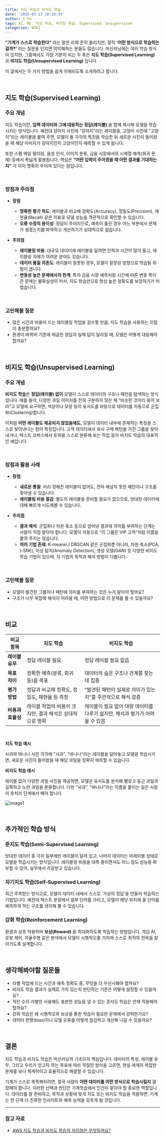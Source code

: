```yaml
---
title: 지도 학습과 비지도 학습
date: '2025-03-17 10:10:34'
author: j-ho
tags: AI, ML, 지도 학습, 비지도 학습, Supervised, Unsupervised
categories: WIKI
---
```


**“기계가 스스로 학습한다”** 라는 말은 이제 흔히 들리지만, 정작 **‘어떤 방식으로 학습하는 걸까?’** 라는 질문을 던지면 막막해하는 분들도 많습니다.
머신러닝에는 여러 학습 방식이 있지만, 그중에서도 가장 기본이 되는 두 축은 **지도 학습(Supervised Learning)** 과 **비지도 학습(Unsupervised Learning)** 입니다.

이 글에서는 두 가지 방법을 쉽게 이해되도록 소개하려고 합니다.

<br >

## 지도 학습(Supervised Learning)

### 주요 개념

지도 학습이란, **입력 데이터와 그에 대응하는 정답(레이블)** 을 함께 제시해 모델을 학습시키는 방식입니다.
예컨대 강아지 사진에 “강아지”라는 레이블을, 고양이 사진에 “고양이”라는 레이블을 붙여 주면, 모델이 둘 각각의 특징을 학습한 뒤 새로운 사진이 들어왔을 때 해당 이미지가 강아지인지 고양이인지 예측할 수 있게 됩니다.

또한 스팸 메일 필터링, 음성 인식, 이미지 분류, 금융 시장에서의 시계열 예측(회귀 문제) 등에서 폭넓게 활용됩니다. 핵심은 **“어떤 입력이 주어졌을 때 어떤 결과를 기대하는지”** 가 이미 명확히 주어져 있다는 점입니다.

<br >

### 장점과 주의점

- **장점**

  - **명확한 평가 척도**: 레이블과 비교해 정확도(Accuracy), 정밀도(Precision), 재현율(Recall) 같은 지표로 모델 성능을 객관적으로 확인할 수 있습니다.
  - **오류 수정의 용이성**: 정답이 주어지므로, 예측이 틀린 경우 어느 부분에서 문제가 생겼는지를 파악하고 개선하기가 상대적으로 쉽습니다.

- **주의점**

  - **레이블링 비용**: 대규모 데이터에 레이블을 달려면 인력과 시간이 많이 들고, 레이블링 자체가 어려운 분야도 있습니다.
  - **데이터 품질 의존도**: 레이블이 잘못된 경우, 모델이 잘못된 방향으로 학습될 위험이 큽니다.
  - **변동성 높은 문제에서의 한계**: 특히 금융 시장 예측처럼 시간에 따른 변동 폭이 큰 문제는 불확실성이 커서, 지도 학습만으로 항상 높은 정확도를 보장하기가 어렵습니다.

<br >

### 고민해볼 질문

- 많은 시간과 비용이 드는 레이블링 작업을 감수할 만큼, 지도 학습을 사용하는 이점이 충분할까요?
- 환경이 바뀌어 기존에 제공한 정답과 실제 답이 달라질 때, 모델은 어떻게 대응해야 할까요?

<br >

## 비지도 학습(Unsupervised Learning)

### 주요 개념

**비지도 학습**은 **정답(레이블) 없이** 모델이 스스로 데이터의 구조나 패턴을 탐색하는 방식입니다.
예를 들어, 다양한 과일 이미지를 전혀 구분하지 않은 채 “비슷한 것끼리 묶어 보라”고 모델에 요구하면, 색상이나 모양 등의 유사도를 바탕으로 데이터를 자동으로 군집화(Clustering)합니다.

이처럼 **어떤 레이블도 제공되지 않았음에도**, 모델이 데이터 내부에 존재하는 특징을 스스로 찾아낸다는 점이 특징입니다.
고객 데이터에서 유사 구매 패턴을 가진 그룹을 찾아내거나, 텍스트 코퍼스에서 토픽을 스스로 분류해 보는 작업 등이 비지도 학습의 대표적인 예입니다.

<br >

### 장점과 활용 사례

- **장점**:

  - **새로운 통찰**: 미리 정해진 레이블이 없어도, 전혀 예상치 못한 패턴이나 구조를 찾아낼 수 있습니다.
  - **레이블링 비용 절감**: 별도의 레이블을 준비할 필요가 없으므로, 방대한 데이터에 대해 빠르게 시도해볼 수 있습니다.

- **주의점**:

  - **결과 해석**: 군집화나 차원 축소 등으로 얻어낸 결과에 의미를 부여하는 단계는 사람이 직접 맡아야 합니다. 모델이 자동으로 “이 그룹은 VIP 고객”처럼 이름을 붙여 주지는 않습니다.
  - **여러 기법 존재**: K-means나 DBSCAN 같은 군집화뿐 아니라, 차원 축소(PCA, t-SNE), 이상 탐지(Anomaly Detection), 생성 모델(GAN) 등 다양한 비지도 학습 기법이 있으며, 각 기법의 목적과 해석 방법이 다릅니다.

<br >

### 고민해볼 질문

- 모델이 발견한 그룹이나 패턴에 의미를 부여하는 것은 누가 맡아야 할까요?
- 구조가 너무 복잡해 해석이 어려울 때, 어떤 방법으로 이 문제를 풀 수 있을까요?

<br >

## 비교

| 비교 항목         | 지도 학습                                                | 비지도 학습                                                                  |
| ----------------- | -------------------------------------------------------- | ---------------------------------------------------------------------------- |
| **레이블 유무**   | 정답 레이블 필요                                         | 정답 레이블 필요 없음                                                        |
| **목표 차이**     | 정확한 예측(분류, 회귀 등)을 목표                        | 데이터의 숨은 구조나 관계를 찾는 데 집중                                     |
| **평가 방법**     | 정답과 비교해 정확도, 정밀도, 재현율 등 측정             | "발견된 패턴이 실제로 의미가 있는지"를 주관적으로 해석.검증                  |
| **비용과 효율성** | 레이블 작업의 비용이 크지만, 결과 해석은 상대적으로 명확 | 레이블이 필요 없어 대량 데이터를 다루기 쉽지만, 해석과 평가가 어려울 수 있음 |

<br >

**지도 학습 예시**

사과와 바나나 사진 각각에 "사과", "바나나"라는 레이블을 달아놓고 모델을 학습시키면, 새로운 사진이 들어왔을 때 해당 과일을 정확히 예측할 수 있습니다.

**비지도 학습 예시**

레이블 없이 다양한 과일 사진을 제공하면, 모델은 유사도를 분석해 빨갛고 둥근 과일과 길쭉하고 노란 과일을 분류합니다. 다만 "사과", "바나나"라는 이름을 붙이는 일은 사람이 후처리 단계에서 해야 합니다.

![image1](image1.png)

<br >

## 추가적인 학습 방식

### 준지도 학습(Semi-Supervised Learning)

방대한 데이터 중 극히 일부에만 레이블이 달려 있고, 나머지 데이터는 비레이블 상태로 모델을 학습시키는 방식입니다.
레이블링 비용을 대폭 줄이면서도 어느 정도 성능을 확보할 수 있어, 실무에서 각광받고 있습니다.

### 자기지도 학습(Self-Supervised Learning)

최근 주목받는 방식으로, 모델이 데이터 내에서 스스로 ‘가상의 정답’을 만들어 학습하는 기법입니다. 예컨대 텍스트 문장에서 일부 단어를 가리고, 모델이 해당 위치에 올 단어를 예측하게 하는 구조를 생각해 볼 수 있습니다.

### 강화 학습(Reinforcement Learning)

환경과 상호 작용하며 **보상(Reward)** 을 최대화하도록 학습하는 방법입니다. 게임 AI, 로봇 제어, 자율주행 같은 분야에서 모델이 시행착오를 거치며 스스로 최적의 전략을 찾아가도록 설계합니다.

<br >

## 생각해봐야할 질문들

- 라벨 작업에 드는 시간과 예측 정확도 중, 무엇을 더 우선시해야 할까요?
- 비지도 학습 결과가 실제로 가치 있는지 판단하는 기준은 어떻게 설정할 수 있을까요?
- 적은 수의 라벨만 사용해도 충분한 성능을 낼 수 있는 준지도 학습은 언제 적용해야 할까요?
- 강화 학습은 왜 시행착오와 보상을 통한 학습이 필요한 문제에서 강력한가요?
- 데이터 편향(bias)이나 모델 오류를 어떻게 점검하고 개선해 나갈 수 있을까요?

<br >

## 결론

지도 학습과 비지도 학습은 머신러닝의 기초이자 핵심입니다. 데이터의 특성, 레이블 유무, 그리고 우리가 얻고자 하는 목표에 따라 적절한 방식을 고르면, 현실 세계의 복잡한 문제를 보다 체계적이고 효율적으로 해결할 수 있습니다.

기계가 스스로 똑똑해지려면, 결국 사람이 **어떤 데이터를 어떤 방식으로 학습시킬지** 결정해야 합니다.
이러한 선택과 판단은 기계학습에서 인간이 맡아야 할 중요한 역할입니다. 데이터를 잘 준비하고, 목적과 상황에 맞게 지도 또는 비지도 학습을 적용하면, 기계는 한 단계 더 진화한 인사이트와 예측 능력을 갖추게 될 것입니다.

---

### 참고 자료

- [AWS 지도 학습과 비지도 학습의 차이점은 무엇일까요?](https://aws.amazon.com/ko/compare/the-difference-between-machine-learning-supervised-and-unsupervised/#:~:text=What%20is%20it%3F)

```toc

```
